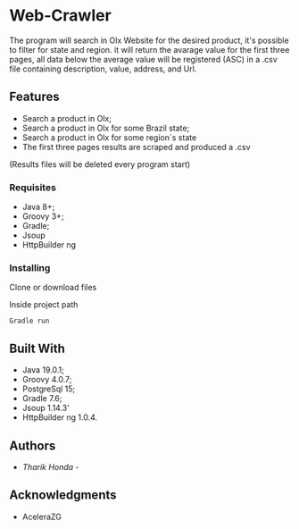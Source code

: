 # Web-Crawler

The program will search in Olx Website for the desired product, it's possible to filter for state and region.
it will return the avarage value for the first three pages, all data below the average value will be registered (ASC) in a .csv file containing description, value, address, and Url. 

## Features

- Search a product in Olx;
- Search a product in Olx for some Brazil state;
- Search a product in Olx for some region`s state
- The first three pages results are scraped and produced a .csv

(Results files will be deleted every program start)

### Requisites

- Java 8+;
- Groovy 3+;
- Gradle;
- Jsoup
- HttpBuilder ng

### Installing

Clone or download files

Inside project path

    Gradle run


## Built With

- Java 19.0.1;
- Groovy 4.0.7;
- PostgreSql 15;
- Gradle 7.6;
- Jsoup 1.14.3'
- HttpBuilder ng 1.0.4.

## Authors

- *Tharik Honda* -

## Acknowledgments

- AceleraZG
